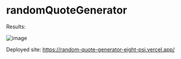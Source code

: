 # randomQuoteGenerator

Results:

![image](https://user-images.githubusercontent.com/70254498/161658430-8e1c777a-54e7-4a81-8b49-59e62f1c294c.png)



Deployed site:
https://random-quote-generator-eight-psi.vercel.app/ 
